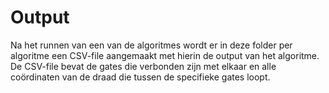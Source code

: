 # Output

Na het runnen van een van de algoritmes wordt er in deze folder per algoritme een CSV-file aangemaakt met hierin de output van het algoritme. De CSV-file bevat de gates die verbonden zijn met elkaar en alle coördinaten van de draad die tussen de specifieke gates loopt.